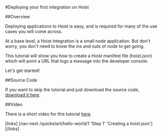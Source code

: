 #Deploying your first integration on Hoist

##Overview

Deploying applications to Hoist is easy, and is required for many of the use cases you will come across. 

At a base level, a Hoist integration is a small node application. But don't worry, you don't need to know the ins and outs of node to get going. 

This tutorial will show you how to create a Hoist manifest file (hoist.json) which will point a URL that logs a message into the developer console. 

Let's get started!

##Source Code

If you want to skip the tutorial and just download the source code, [download it here](/static/hello-world-sample.zip). 

##Video

There is a short video for this tutorial [here](https://www.youtube.com/embed/O0GUt8XLTdQ).

[links]
[nav-next /quickstart/hello-world/1 'Step 1' 'Creating a hoist.json']
[/links]